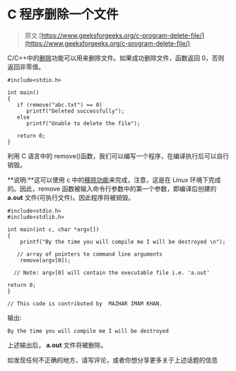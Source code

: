 # C 程序删除一个文件

> 原文:[https://www.geeksforgeeks.org/c-program-delete-file/](https://www.geeksforgeeks.org/c-program-delete-file/)

C/C++中的[删除](http://www.cplusplus.com/reference/cstdio/remove/)功能可以用来删除文件。如果成功删除文件，函数返回 0，否则返回非零值。

```
#include<stdio.h>

int main()
{
   if (remove("abc.txt") == 0)
      printf("Deleted successfully");
   else
      printf("Unable to delete the file");

   return 0;
}
```

利用 C 语言中的 remove()函数，我们可以编写一个程序，在编译执行后可以自行销毁。

**说明:**这可以使用 c 中的[移除功能](https://www.geeksforgeeks.org/c-program-delete-file/)来完成，注意，这是在 Linux 环境下完成的。因此，remove 函数被输入命令行参数中的第一个参数，即编译后创建的 **a.out** 文件(可执行文件)。因此程序将被销毁。

```
#include<stdio.h>
#include<stdlib.h>

int main(int c, char *argv[])
{
    printf("By the time you will compile me I will be destroyed \n");

   // array of pointers to command line arguments
    remove(argv[0]);    

  // Note: argv[0] will contain the executable file i.e. 'a.out'

return 0;
}

// This code is contributed by  MAZHAR IMAM KHAN.
```

输出:

```
By the time you will compile me I will be destroyed

```

上述输出后， **a.out** 文件将被删除。

如发现任何不正确的地方，请写评论，或者你想分享更多关于上述话题的信息